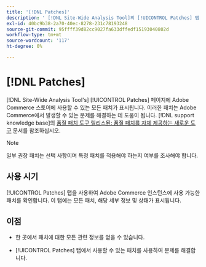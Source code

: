 ```yaml
---
title: '[!DNL Patches]'
description: ' [!DNL Site-Wide Analysis Tool]의 [!UICONTROL Patches] 탭, 사용 시기 및 이점을 알아봅니다.'
exl-id: 40bc9b38-2a70-40ec-8278-231c78193248
source-git-commit: 95ffff39d82cc9027fa633dffedf15193040802d
workflow-type: tm+mt
source-wordcount: '117'
ht-degree: 0%

---
```


# [!DNL Patches]

[!DNL Site-Wide Analysis Tool's] [!UICONTROL Patches] 페이지에 Adobe Commerce 스토어에 사용할 수 있는 모든 패치가 표시됩니다. 이러한 패치는 Adobe Commerce에서 발생할 수 있는 문제를 해결하는 데 도움이 됩니다. [!DNL support knowledge base]의 [품질 패치 도구 릴리스된: 품질 패치를 자체 제공하는 새로운 도구](https://support.magento.com/hc/en-us/articles/360047139492) 문서를 참조하십시오.

>[!NOTE]
>
>일부 권장 패치는 선택 사항이며 특정 패치를 적용해야 하는지 여부를 조사해야 합니다.

## 사용 시기

[!UICONTROL Patches] 탭을 사용하여 Adobe Commerce 인스턴스에 사용 가능한 패치를 확인합니다. 이 탭에는 모든 패치, 해당 세부 정보 및 상태가 표시됩니다.

## 이점

* 한 곳에서 패치에 대한 모든 관련 정보를 얻을 수 있습니다.

* [!UICONTROL Patches] 탭에서 사용할 수 있는 패치를 사용하여 문제를 해결합니다.
